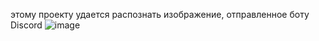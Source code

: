 этому проекту удается распознать изображение, отправленное боту Discord
![image](https://github.com/user-attachments/assets/963c8a4a-aca7-401a-bfa4-bf56d635e761)
